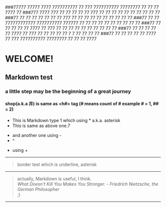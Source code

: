 ###77777  77777     7777     7777777777   77       777 7777777777     77777777   77   77   77 7777      77
###777 7777 777   77    77   77        77 77     777   77       77   77      77  77   77   77 77 77     77
###77   77   77 77        77 77        77 77   777     77        77 77        77 77   77   77 77  77    77
###77   77   77 777777777777 7777777777   777777       77        77 77        77 77   77   77 77   77   77
###77   77   77 77        77 77    7777   77   777     77        77 77        77 77   77   77 77    77  77
###77   77   77 77        77 77     7777  77     777   77       77   77      77   77 7  7 77  77     77 77
###77   77   77 77        77 77      7777 77       777 7777777777     77777777     77    77   77      7777




# WELCOME!
## Markdown test
### a little step may be the beginning of a great journey
#### shop(a.k.a 井) is same as <h#> tag (# means count of # example # = 1, ## = 2)


* This is Markdown type 1 which using * a.k.a. asterisk
* This is same as above one.7
- and another one using -
- ^
+ using +

___
> border test which is underline, asterisk    
___
> actually, Markdown is useful, I think.    
*What Doesn't Kill You Makes You Stronger. - Friedrich Nietzsche, the German Philosopher*     
;)      
___
